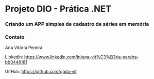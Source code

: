 # Projeto DIO - Prática .NET

### Criando um APP simples de cadastro de séries em memória

### Contato

Ana Vitória Pereira

Linkedin: https://www.linkedin.com/in/ana-vit%C3%B3ria-pereira-bb0448181

GitHub: https://github.com/gadu-vit

